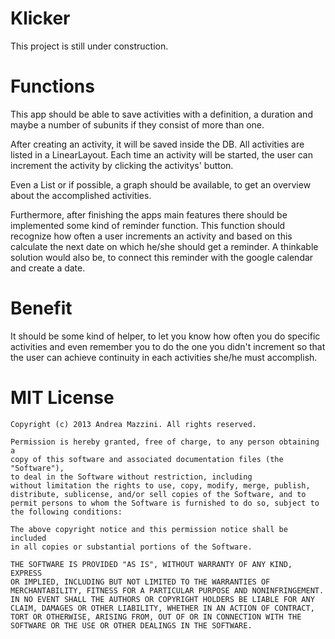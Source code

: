 Klicker
=======

This project is still under construction.

Functions
=========

This app should be able to save activities with a definition, 
a duration and maybe a number of subunits if they consist of 
more than one.

After creating an activity, it will be saved inside the DB.
All activities are listed in a LinearLayout. Each time an
activity will be started, the user can increment the activity
by clicking the activitys' button.

Even a List or if possible, a graph should be available,
to get an overview about the accomplished activities.

Furthermore, after finishing the apps main features there
should be implemented some kind of reminder function. 
This function should recognize how often a user increments
an activity and based on this calculate the next date on
which he/she should get a reminder. A thinkable solution 
would also be, to connect this reminder with the google 
calendar and create a date.

Benefit
=======

It should be some kind of helper, to let you know how often
you do specific activities and even remember you to do
the one you didn't increment so that the user can achieve
continuity in each activities she/he must accomplish.

MIT License
==================
	Copyright (c) 2013 Andrea Mazzini. All rights reserved.

	Permission is hereby granted, free of charge, to any person obtaining a
	copy of this software and associated documentation files (the "Software"),
	to deal in the Software without restriction, including
	without limitation the rights to use, copy, modify, merge, publish,
	distribute, sublicense, and/or sell copies of the Software, and to
	permit persons to whom the Software is furnished to do so, subject to
	the following conditions:

	The above copyright notice and this permission notice shall be included
	in all copies or substantial portions of the Software.

	THE SOFTWARE IS PROVIDED "AS IS", WITHOUT WARRANTY OF ANY KIND, EXPRESS
	OR IMPLIED, INCLUDING BUT NOT LIMITED TO THE WARRANTIES OF
	MERCHANTABILITY, FITNESS FOR A PARTICULAR PURPOSE AND NONINFRINGEMENT.
	IN NO EVENT SHALL THE AUTHORS OR COPYRIGHT HOLDERS BE LIABLE FOR ANY
	CLAIM, DAMAGES OR OTHER LIABILITY, WHETHER IN AN ACTION OF CONTRACT,
	TORT OR OTHERWISE, ARISING FROM, OUT OF OR IN CONNECTION WITH THE
	SOFTWARE OR THE USE OR OTHER DEALINGS IN THE SOFTWARE.
